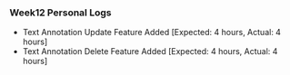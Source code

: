 ### Week12 Personal Logs
* Text Annotation Update Feature Added [Expected: 4 hours, Actual: 4 hours]  
* Text Annotation Delete Feature Added [Expected: 4 hours, Actual: 4 hours]  
